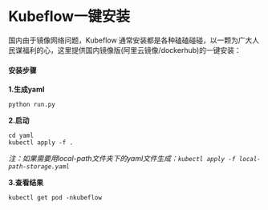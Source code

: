 # Kubeflow一键安装

国内由于镜像网络问题，Kubeflow 通常安装都是各种磕磕碰碰，以一颗为广大人民谋福利的心，这里提供国内镜像版(阿里云镜像/dockerhub)的一键安装：

#### 安装步骤

**1.生成yaml**
```
python run.py
```

**2.启动**
```
cd yaml
kubectl apply -f .
```

*注：如果需要用local-path文件夹下的yaml文件生成：`kubectl apply -f local-path-storage.yaml`*

**3.查看结果**
```
kubectl get pod -nkubeflow
```